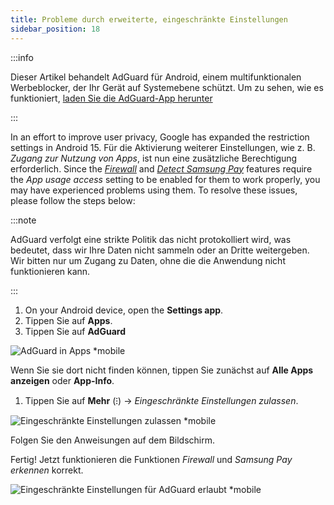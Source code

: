 ```yaml
---
title: Probleme durch erweiterte, eingeschränkte Einstellungen
sidebar_position: 18
---
```


:::info

Dieser Artikel behandelt AdGuard für Android, einem multifunktionalen Werbeblocker, der Ihr Gerät auf Systemebene schützt. Um zu sehen, wie es funktioniert, [laden Sie die AdGuard-App herunter](https://agrd.io/download-kb-adblock)

:::

In an effort to improve user privacy, Google has expanded the restriction settings in Android 15. Für die Aktivierung weiterer Einstellungen, wie z. B. _Zugang zur Nutzung von Apps_, ist nun eine zusätzliche Berechtigung erforderlich. Since the _[Firewall](/adguard-for-android/features/protection/firewall)_ and _[Detect Samsung Pay](/adguard-for-android/solving-problems/samsungpay-with-adguard-in-south-korea)_ features require the _App usage access_ setting to be enabled for them to work properly, you may have experienced problems using them. To resolve these issues, please follow the steps below:

:::note

AdGuard verfolgt eine strikte Politik das nicht protokolliert wird, was bedeutet, dass wir Ihre Daten nicht sammeln oder an Dritte weitergeben. Wir bitten nur um Zugang zu Daten, ohne die die Anwendung nicht funktionieren kann.

:::

1. On your Android device, open the **Settings app**.
2. Tippen Sie auf **Apps**.
3. Tippen Sie auf **AdGuard**

![AdGuard in Apps \*mobile](https://cdn.adtidy.org/content/kb/ad_blocker/android/solving_problems/problems-caused-by-extending-restricted-settings/restricted1.png)

Wenn Sie sie dort nicht finden können, tippen Sie zunächst auf **Alle Apps anzeigen** oder **App-Info**.

1. Tippen Sie auf **Mehr** (⁝) → _Eingeschränkte Einstellungen zulassen_.

![Eingeschränkte Einstellungen zulassen \*mobile](https://cdn.adtidy.org/content/kb/ad_blocker/android/solving_problems/problems-caused-by-extending-restricted-settings/restricted2.png)

Folgen Sie den Anweisungen auf dem Bildschirm.

Fertig! Jetzt funktionieren die Funktionen _Firewall_ und _Samsung Pay erkennen_ korrekt.

![Eingeschränkte Einstellungen für AdGuard erlaubt \*mobile](https://cdn.adtidy.org/content/kb/ad_blocker/android/solving_problems/problems-caused-by-extending-restricted-settings/restricted3.png)

